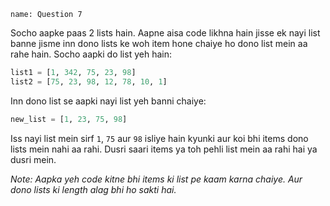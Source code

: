 ```ngMeta
name: Question 7

```

Socho aapke paas 2 lists hain. Aapne aisa code likhna hain jisse ek nayi list banne jisme inn dono lists ke woh item hone chaiye ho dono list mein aa rahe hain. Socho aapki do list yeh hain:

```python
list1 = [1, 342, 75, 23, 98]
list2 = [75, 23, 98, 12, 78, 10, 1]
```

Inn dono list se aapki nayi list yeh banni chaiye:

```python
new_list = [1, 23, 75, 98]
```

Iss nayi list mein sirf `1`, `75` aur `98` isliye hain kyunki aur koi bhi items dono lists mein nahi aa rahi. Dusri saari items ya toh pehli list mein aa rahi hai ya dusri mein.

*Note: Aapka yeh code kitne bhi items ki list pe kaam karna chaiye. Aur dono lists ki length alag bhi ho sakti hai.*
